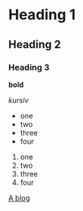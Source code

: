 # Heading 1

## Heading 2

### Heading 3

**bold**

*kursiv*

* one
* two
* three
* four

1. one
2. two
2. three
3. four

[A blog](https://csharp.christiannagel.com)